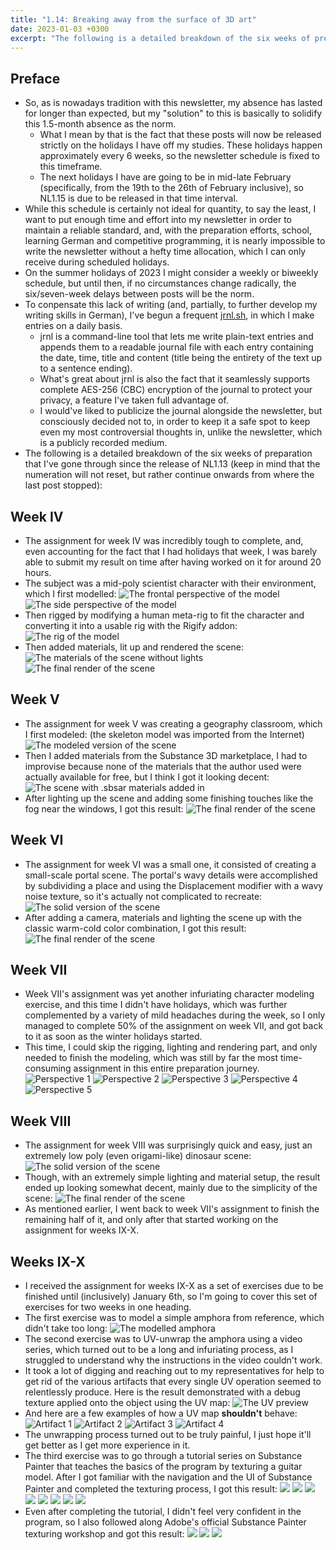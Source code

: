 ```yaml
---
title: "1.14: Breaking away from the surface of 3D art"
date: 2023-01-03 +0300
excerpt: "The following is a detailed breakdown of the six weeks of preparation that I’ve gone through since the release of NL1.13..."
---
```


## Preface

- So, as is nowadays tradition with this newsletter, my absence has lasted for longer than expected, but my "solution" to this is basically to solidify this
  1.5-month absence as the norm.
    - What I mean by that is the fact that these posts will now be released strictly on the holidays I have off my studies. These holidays happen approximately
      every 6 weeks, so the newsletter schedule is fixed to this timeframe.
    - The next holidays I have are going to be in mid-late February (specifically, from the 19th to the 26th of February inclusive), so NL1.15 is due to be
      released in that time interval.
- While this schedule is certainly not ideal for quantity, to say the least, I want to put enough time and effort into my newsletter in order to maintain
  a reliable standard, and, with the preparation efforts, school, learning German and competitive programming, it is nearly impossible to write the newsletter
  without a hefty time allocation, which I can only receive during scheduled holidays.
- On the summer holidays of 2023 I might consider a weekly or biweekly schedule, but until then, if no circumstances change radically, the six/seven-week
  delays between posts will be the norm.
- To conpensate this lack of writing (and, partially, to further develop my writing skills in German), I've begun a frequent [jrnl.sh](https://jrnl.sh),
  in which I make entries on a daily basis.
    - jrnl is a command-line tool that lets me write plain-text entries and appends them to a readable journal file with each entry containing the date, time,
      title and content (title being the entirety of the text up to a sentence ending).
    - What's great about jrnl is also the fact that it seamlessly supports complete AES-256 (CBC) encryption of the journal to protect your privacy, a feature
      I've taken full advantage of.
    - I would've liked to publicize the journal alongside the newsletter, but consciously decided not to, in order to keep it a safe spot to keep even my most
      controversial thoughts in, unlike the newsletter, which is a publicly recorded medium.
- The following is a detailed breakdown of the six weeks of preparation that I've gone through since the release of NL1.13 (keep in mind that the numeration
  will not reset, but rather continue onwards from where the last post stopped):

## Week IV

- The assignment for week IV was incredibly tough to complete, and, even accounting for the fact that I had holidays that week, I was barely able to submit
  my result on time after having worked on it for around 20 hours.
- The subject was a mid-poly scientist character with their environment, which I first modelled:
![The frontal perspective of the model](/cdn/20230103/W4I1.png)
![The side perspective of the model](/cdn/20230103/W4I2.png)
- Then rigged by modifying a human meta-rig to fit the character and converting it into a usable rig with the Rigify addon:
![The rig of the model](/cdn/20230103/W4I3.png)
- Then added materials, lit up and rendered the scene:
![The materials of the scene without lights](/cdn/20230103/W4I4.png)
![The final render of the scene](/cdn/20230103/W4R.png)

## Week V

- The assignment for week V was creating a geography classroom, which I first modeled: (the skeleton model was imported from the Internet)
![The modeled version of the scene](/cdn/20230103/W5I1.png)
- Then I added materials from the Substance 3D marketplace, I had to improvise because none of the materials that the author used were actually available for
  free, but I think I got it looking decent:
![The scene with .sbsar materials added in](/cdn/20230103/W5I2.png)
- After lighting up the scene and adding some finishing touches like the fog near the windows, I got this result:
![The final render of the scene](/cdn/20230103/W5R.png)

## Week VI

- The assignment for week VI was a small one, it consisted of creating a small-scale portal scene. The portal's wavy details were accomplished by subdividing
  a place and using the Displacement modifier with a wavy noise texture, so it's actually not complicated to recreate:
![The solid version of the scene](/cdn/20230103/W6I1.png)
- After adding a camera, materials and lighting the scene up with the classic warm-cold color combination, I got this result:
![The final render of the scene](/cdn/20230103/W6R.png)

## Week VII

- Week VII's assignment was yet another infuriating character modeling exercise, and this time I didn't have holidays, which was further complemented by a
  variety of mild headaches during the week, so I only managed to complete 50% of the assignment on week VII, and got back to it as soon as the winter holidays
  started.
- This time, I could skip the rigging, lighting and rendering part, and only needed to finish the modeling, which was still by far the most time-consuming
  assignment in this entire preparation journey.
![Perspective 1](/cdn/20230103/W7I1.png)
![Perspective 2](/cdn/20230103/W7I2.png)
![Perspective 3](/cdn/20230103/W7I3.png)
![Perspective 4](/cdn/20230103/W7I4.png)
![Perspective 5](/cdn/20230103/W7I5.png)

## Week VIII

- The assignment for week VIII was surprisingly quick and easy, just an extremely low poly (even origami-like) dinosaur scene:
![The solid version of the scene](/cdn/20230103/W8I1.png)
- Though, with an extremely simple lighting and material setup, the result ended up looking somewhat decent, mainly due to the simplicity of the scene:
![The final render of the scene](/cdn/20230103/W8R.png)
- As mentioned earlier, I went back to week VII's assignment to finish the remaining half of it, and only after that started working on the assignment for
  weeks IX-X.

## Weeks IX-X

- I received the assignment for weeks IX-X as a set of exercises due to be finished until (inclusively) January 6th, so I'm going to cover this set of
  exercises for two weeks in one heading.
- The first exercise was to model a simple amphora from reference, which didn't take too long:
![The modelled amphora](/cdn/20230103/W9I1.png)
- The second exercise was to UV-unwrap the amphora using a video series, which turned out to be a long and infuriating process, as I struggled to understand
  why the instructions in the video couldn't work.
- It took a lot of digging and reaching out to my representatives for help to get rid of the various artifacts that every single UV operation seemed to
  relentlessly produce. Here is the result demonstrated with a debug texture applied onto the object using the UV map:
![The UV preview](/cdn/20230103/W9I2.png)
- And here are a few examples of how a UV map **shouldn't** behave:
![Artifact 1](/cdn/20230103/W9I3.png)
![Artifact 2](/cdn/20230103/W9I4.png)
![Artifact 3](/cdn/20230103/W9I5.png)
![Artifact 4](/cdn/20230103/W9I6.png)
- The unwrapping process turned out to be truly painful, I just hope it'll get better as I get more experience in it.
- The third exercise was to go through a tutorial series on Substance Painter that teaches the basics of the program by texturing a guitar model. After I got
  familiar with the navigation and the UI of Substance Painter and completed the texturing process, I got this result:
![](/cdn/20230103/W10I1.png)
![](/cdn/20230103/W10I2.png)
![](/cdn/20230103/W10I3.png)
![](/cdn/20230103/W10I4.png)
![](/cdn/20230103/W10I5.png)
![](/cdn/20230103/W10I6.png)
![](/cdn/20230103/W10I7.png)
![](/cdn/20230103/W10I8.png)
- Even after completing the tutorial, I didn't feel very confident in the program, so I also followed along Adobe's official Substance Painter texturing
  workshop and got this result:
![](/cdn/20230103/W10I9.png)
![](/cdn/20230103/W10I10.png)
![](/cdn/20230103/W10I11.png)
